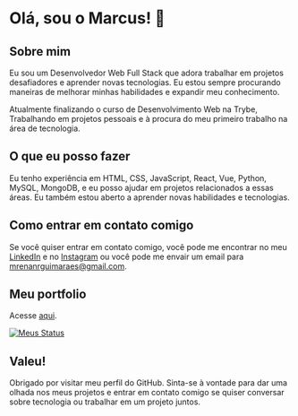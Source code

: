 <h1>Olá, sou o Marcus! 👋</h1>

<h2>Sobre mim</h2>

Eu sou um Desenvolvedor Web Full Stack que adora trabalhar em projetos desafiadores e aprender novas tecnologias. Eu estou sempre procurando maneiras de melhorar minhas habilidades e expandir meu conhecimento.

Atualmente finalizando o curso de Desenvolvimento Web na Trybe, Trabalhando em projetos pessoais e à procura do meu primeiro trabalho na área de tecnologia.

<h2>O que eu posso fazer</h2>
  
Eu tenho experiência em HTML, CSS, JavaScript, React, Vue, Python, MySQL, MongoDB, e eu posso ajudar em projetos relacionados a essas áreas. Eu também estou aberto a aprender novas habilidades e tecnologias.

<h2>Como entrar em contato comigo</h2>
  
Se você quiser entrar em contato comigo, você pode me encontrar no meu <a href='https://www.linkedin.com/in/marcus-guimarães-30059b235/'>LinkedIn</a> e no <a href='https://www.instagram.com/marcola_la/'>Instagram</a> ou você pode me envair um email para mrenanrguimaraes@gmail.com.

<h2>Meu portfolio</h2>
Acesse  <a href='https://marcus-guimaraes-portfolio.vercel.app/'>aqui</a>.
  
[![Meus Status](https://github-readme-stats.vercel.app/api?username=MrBoats21)](https://github.com/MrBoats21/github-readme-stats)
  
<h2>Valeu!</h2>

Obrigado por visitar meu perfil do GitHub. Sinta-se à vontade para dar uma olhada nos meus projetos e entrar em contato comigo se quiser conversar sobre tecnologia ou trabalhar em um projeto juntos.
